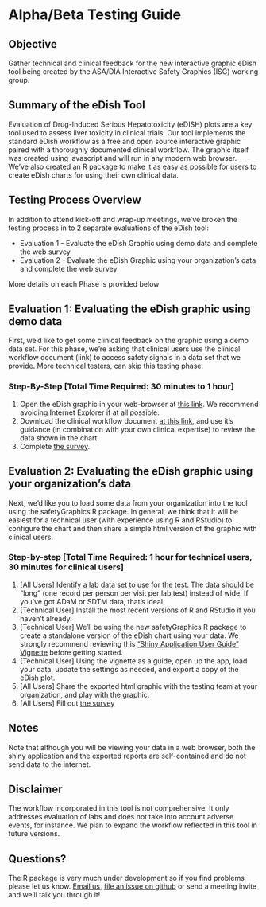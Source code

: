 # Alpha/Beta Testing Guide
 
## Objective

Gather technical and clinical feedback for the new interactive graphic eDish tool being created by the ASA/DIA Interactive Safety Graphics (ISG) working group.

## Summary of the eDish Tool

Evaluation of Drug-Induced Serious Hepatotoxicity (eDISH) plots are a key tool used to assess liver toxicity in clinical trials. Our tool implements the standard eDish workflow as a free and open source interactive graphic paired with a thoroughly documented clinical workflow. The graphic itself was created using javascript and will run in any modern web browser. We’ve also created an R package to make it as easy as possible for users to create eDish charts for using their own clinical data. 

## Testing Process Overview

In addition to attend kick-off and wrap-up meetings, we’ve broken the testing process in to 2 separate evaluations of the eDish tool: 

- Evaluation 1 - Evaluate the eDish Graphic using demo data and complete the web survey
- Evaluation 2 - Evaluate the eDish Graphic using your organization’s data and complete the web survey

More details on each Phase is provided below
 
## Evaluation 1: Evaluating the eDish graphic using demo data

First, we’d like to get some clinical feedback on the graphic using a demo data set. For this phase, we’re asking that clinical users use the clinical workflow document (link) to access safety signals in a data set that we provide. More technical testers, can skip this testing phase. 

### Step-By-Step [Total Time Required: 30 minutes to 1 hour]

1. Open the eDish graphic in your web-browser at [this link](https://safetygraphics.github.io/safety-eDISH/test/). We recommend avoiding Internet Explorer if at all possible. 
2. Download the clinical workflow document [at this link](https://github.com/SafetyGraphics/SafetyGraphics.github.io/raw/master/eDISH%20ISG%20User's%20Manual%20%26%20Workflow%20draft%204Feb2019.docx), and use it’s guidance (in combination with your own clinical expertise) to review the data shown in the chart. 
3. Complete [the survey](https://www.surveymonkey.com/r/BWPZB7V). 

## Evaluation 2: Evaluating the eDish graphic using your organization’s data 

Next, we’d like you to load some data from your organization into the tool using the safetyGraphics R package. In general, we think that it will be easiest for a technical user (with experience using R and RStudio) to configure the chart and then share a simple html version of the graphic with clinical users.

### Step-by-step [Total Time Required: 1 hour for technical users, 30 minutes for clinical users]

1. [All Users] Identify a lab data set to use for the test. The data should be “long” (one record per person per visit per lab test) instead of wide. If you’ve got ADaM or SDTM data, that’s ideal. 
2. [Technical User] Install the most recent versions of R and RStudio if you haven’t already.
3. [Technical User] We’ll be using the new safetyGraphics R package to create a standalone version of the eDish chart using your data. We strongly recommend reviewing this [“Shiny Application User Guide” Vignette](https://github.com/SafetyGraphics/safetyGraphics/wiki/Vignette:-Shiny-User-Guide) before getting started. 
4. [Technical User] Using the vignette as a guide, open up the app, load your data, update the settings as needed, and export a copy of the eDish plot. 
5. [All Users] Share the exported html graphic with the testing team at your organization, and play with the graphic. 
6. [All Users] Fill out [the survey](https://www.surveymonkey.com/r/BS6FHDH)

## Notes

Note that although you will be viewing your data in a web browser, both the shiny application and the exported reports are self-contained and do not send data to the internet. 


 
## Disclaimer

The workflow incorporated in this tool is not comprehensive.  It only addresses evaluation of labs and does not take into account adverse events, for instance.  We plan to expand the workflow reflected in this tool in future versions.

## Questions? 

The R package is very much under development so if you find problems please let us know. [Email us](mailto:rinki_jajoo@merck.com), [file an issue on github](https://github.com/SafetyGraphics/safetyGraphics/issues) or send a meeting invite and we’ll talk you through it! 

